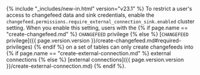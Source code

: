 {% include "_includes/new-in.html" version="v23.1" %} To restrict a user's access to changefeed data and sink credentials, enable the `changefeed.permissions.require_external_connection_sink.enabled` cluster setting. When you enable this setting, users with the {% if page.name == "create-changefeed.md" %} `CHANGEFEED` privilege {% else %} [`CHANGEFEED` privilege]({{ page.version.version }}/create-changefeed.md#required-privileges) {% endif %} on a set of tables can only create changefeeds into {% if page.name == "create-external-connection.md" %} external connections {% else %} [external connections]({{ page.version.version }}/create-external-connection.md) {% endif %}.
